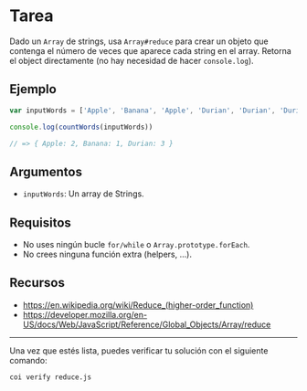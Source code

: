 # Tarea

Dado un `Array` de strings, usa `Array#reduce` para crear un objeto que contenga
el número de veces que aparece cada string en el array. Retorna el object
directamente (no hay necesidad de hacer `console.log`).

## Ejemplo

```js
var inputWords = ['Apple', 'Banana', 'Apple', 'Durian', 'Durian', 'Durian']

console.log(countWords(inputWords))

// => { Apple: 2, Banana: 1, Durian: 3 }
```

## Argumentos

* `inputWords`: Un array de Strings.

## Requisitos

* No uses ningún bucle `for/while` o `Array.prototype.forEach`.
* No crees ninguna función extra (helpers, ...).

## Recursos

* https://en.wikipedia.org/wiki/Reduce_(higher-order_function)
* https://developer.mozilla.org/en-US/docs/Web/JavaScript/Reference/Global_Objects/Array/reduce

***

Una vez que estés lista, puedes verificar tu solución con el siguiente comando:

`coi verify reduce.js`
